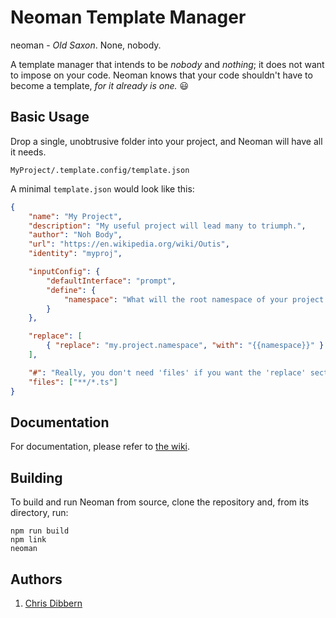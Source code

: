 # Neoman Template Manager
neoman - _Old Saxon_. None, nobody.

A template manager that intends to be _nobody_ and _nothing_; it does not want to impose on your code. Neoman knows that your code shouldn't have to become a template, _for it already is one._ :smiley:

## Basic Usage

Drop a single, unobtrusive folder into your project, and Neoman will have all it needs.

`MyProject/.template.config/template.json`

A minimal `template.json` would look like this:

```json
{
    "name": "My Project",
    "description": "My useful project will lead many to triumph.",
    "author": "Noh Body",
    "url": "https://en.wikipedia.org/wiki/Outis",
    "identity": "myproj",

    "inputConfig": {
        "defaultInterface": "prompt",
        "define": {
            "namespace": "What will the root namespace of your project be?"
        }
    },

    "replace": [
        { "replace": "my.project.namespace", "with": "{{namespace}}" }
    ],

    "#": "Really, you don't need 'files' if you want the 'replace' section to apply to all files",
    "files": ["**/*.ts"]
}
```

## Documentation

For documentation, please refer to [the wiki](https://github.com/cdibbs/neoman/wiki).

## Building

To build and run Neoman from source, clone the repository and, from its directory, run:

```
npm run build
npm link
neoman
```


## Authors

1. [Chris Dibbern](://github.com/cdibbs)
